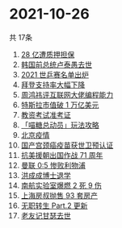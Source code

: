 # 2021-10-26
  共 17条

  <!-- BEGIN -->
  <!-- 最后更新时间:Tue Oct 26 2021 09:11:08 GMT+0000 (Coordinated Universal Time) -->
  1. [28 亿遭质押担保](https://www.zhihu.com/search?q=28亿)
1. [韩国前总统卢泰愚去世](https://www.zhihu.com/search?q=卢泰愚)
1. [2021 世乒赛名单出炉](https://www.zhihu.com/search?q=世乒赛)
1. [拜登支持率大幅下降](https://www.zhihu.com/search?q=拜登)
1. [周鸿祎评互联网大佬编程能力](https://www.zhihu.com/search?q=周鸿祎)
1. [特斯拉市值破 1 万亿美元](https://www.zhihu.com/search?q=特斯拉)
1. [教资考试准考证](https://www.zhihu.com/search?q=教资)
1. [「喵糖总动员」玩法攻略](https://www.zhihu.com/search?q=喵糖)
1. [北京疫情](https://www.zhihu.com/search?q=北京疫情)
1. [国产宫颈癌疫苗获世卫预认证](https://www.zhihu.com/search?q=宫颈癌疫苗)
1. [抗美援朝出国作战 71 周年](https://www.zhihu.com/search?q=抗美援朝)
1. [曼联 0:5 惨败利物浦](https://www.zhihu.com/search?q=曼联)
1. [洪成成博士退学](https://www.zhihu.com/search?q=洪成成)
1. [南航实验室爆燃 2 死 9 伤](https://www.zhihu.com/search?q=南京航空航天大学)
1. [上海房叔抛售 93 套房产](https://www.zhihu.com/search?q=上海房叔)
1. [无职转生 Part.2 更新](https://www.zhihu.com/search?q=无职转生)
1. [老友记甘瑟去世](https://www.zhihu.com/search?q=甘瑟)
  <!-- END -->
  
